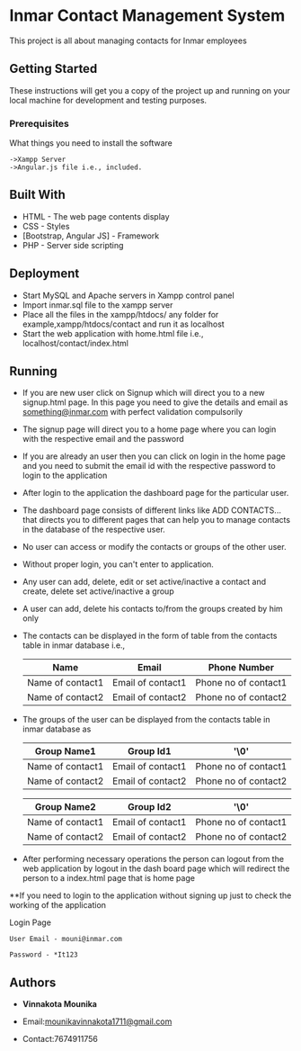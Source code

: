 # Inmar Contact Management System
 


This project is all about managing contacts for Inmar employees

## Getting Started

These instructions will get you a copy of the project up and running on your local machine for development and testing purposes.

### Prerequisites

What things you need to install the software

```
->Xampp Server
->Angular.js file i.e., included.
```

## Built With

* HTML - The web page contents display
* CSS - Styles
* [Bootstrap, Angular JS] - Framework
* PHP - Server side scripting

## Deployment

* Start MySQL and Apache servers in Xampp control panel
* Import inmar.sql file to the xampp server
* Place all the files in the xampp/htdocs/ any folder for example,xampp/htdocs/contact and run it as localhost
* Start the web application with home.html file i.e., localhost/contact/index.html

## Running

* If you are new user click on Signup which will direct you to a new signup.html page. In this page you need to give the details and email as something@inmar.com with perfect validation compulsorily
* The signup page will direct you to a home page where you can login with the respective email and the password
* If you are already an user then you can click on login in the home page and you need to submit the email id with the respective password to login to the application
* After login to the application the dashboard page for the particular user.
* The dashboard page consists of different links like ADD CONTACTS... that directs you to different pages that can help you to manage contacts in the database of the respective user.
* No user can access or modify the contacts or groups of the other user.
* Without proper login, you can't enter to application.
* Any user can add, delete, edit or set active/inactive a contact and create, delete set active/inactive a group
* A user can add, delete his contacts to/from the groups created by him only
* The contacts can be displayed in the form of table from the contacts table in inmar database i.e.,

	Name | Email | Phone Number
	------------ | ------------- | ------------
	Name of contact1 | Email of contact1 | Phone no of contact1
	Name of contact2 | Email of contact2 | Phone no of contact2

* The groups of the user can be displayed from the contacts table in inmar database as

	Group Name1 | Group Id1 | '\0' 
	------------ | ------------- | -------------
	Name of contact1 | Email of contact1 | Phone no of contact1
	Name of contact2 | Email of contact2 | Phone no of contact2

	Group Name2 | Group Id2 | '\0'
	------------ | ------------- | -------------
	Name of contact1 | Email of contact1 | Phone no of contact1
	Name of contact2 | Email of contact2 | Phone no of contact2

* After performing necessary operations the person can logout from the web application by logout in the dash board page which will redirect the person to a index.html page that is home page
 
**If you need to login to the application without signing up just to check the working of the application

Login Page
```
User Email - mouni@inmar.com

Password - *It123
```

## Authors

* **Vinnakota Mounika**

* Email:mounikavinnakota1711@gmail.com

* Contact:7674911756

